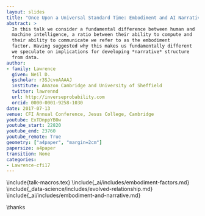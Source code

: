 ```yaml
---
layout: slides
title: "Once Upon a Universal Standard Time: Embodiment and AI Narratives"
abstract: >
  In this talk we consider a fundamental difference between human and
  machine intelligence, a ratio between their ability to compute and
  their ability to communicate we refer to as the embodiment
  factor. Having suggested why this makes us fundamentally different
  we speculate on implications for developing *narrative* structure
  from data.
author:
- family: Lawrence
  given: Neil D.
  gscholar: r3SJcvoAAAAJ
  institute: Amazon Cambridge and University of Sheffield
  twitter: lawrennd
  url: http://inverseprobability.com
  orcid: 0000-0001-9258-1030
date: 2017-07-13
venue: CFI Annual Conference, Jesus College, Cambridge
youtube: ExTDnppYB0w
youtube_start: 22820
youtube_end: 23760
youtube_remote: True
geometry: ["a4paper", "margin=2cm"]
papersize: a4paper
transition: None
categories:
- Lawrence-cfi17
---
```


\include{talk-macros.tex}
\include{_ai/includes/embodiment-factors.md}
\include{_data-science/includes/evolved-relationship.md}
\include{_ai/includes/embodiment-and-narrative.md}

\thanks


